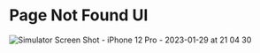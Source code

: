 # Page Not Found UI


![Simulator Screen Shot - iPhone 12 Pro - 2023-01-29 at 21 04 30](https://user-images.githubusercontent.com/119125942/215337602-c5dedac1-17c0-4679-91a6-e31acf455bfe.png)
